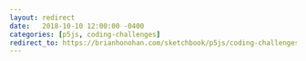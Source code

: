 ```yaml
---
layout: redirect
date:   2018-10-10 12:00:00 -0400
categories: [p5js, coding-challenges]
redirect_to: https://brianhonohan.com/sketchbook/p5js/coding-challenges/maze-generator/
---
```

